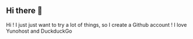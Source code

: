 ## Hi there 👋

Hi ! I just just want to try a lot of things, so I create a Github account !
I love Yunohost and DuckduckGo


